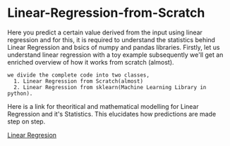 # Linear-Regression-from-Scratch
Here you predict a certain value derived from the input using linear regression and for this, 
it is required to understand the statistics behind Linear Regression and bsics of numpy and pandas libraries. 
Firstly,
let us understand linear regression with a toy example subsequently we'll get an enriched overview of how it works from scratch (almost).
```
we divide the complete code into two classes,
  1. Linear Regression from Scratch(almost)
  2. Linear Regression from sklearn(Machine Learning Library in python).
```
Here is a link for theoritical and mathematical modelling for Linear Regression and it's Statistics.
This elucidates how predictions are made step on step.

[Linear Regresion](https://github.com/LalithBharadwaj/Linear-Regression-from-Scratch/blob/master/_Linear-Regression-from-Scratch.pdf)
